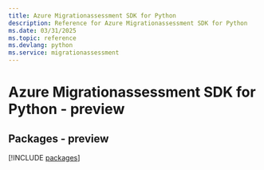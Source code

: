 ```yaml
---
title: Azure Migrationassessment SDK for Python
description: Reference for Azure Migrationassessment SDK for Python
ms.date: 03/31/2025
ms.topic: reference
ms.devlang: python
ms.service: migrationassessment
---
```

# Azure Migrationassessment SDK for Python - preview
## Packages - preview
[!INCLUDE [packages](migrationassessment-index.md)]